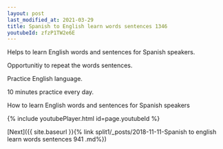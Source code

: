 ```yaml
---
layout: post
last_modified_at: 2021-03-29
title: Spanish to English learn words sentences 1346 
youtubeId: zfzP1TW2e6E
---
```

 
 
Helps to learn English words and sentences for Spanish speakers.

Opportunitiy to repeat the words sentences. 

Practice English language. 
 
10 minutes practice every day. 
 
How to learn English words and sentences for Spanish speakers 
 
{% include youtubePlayer.html id=page.youtubeId %}
 
 
[Next]({{ site.baseurl }}{% link  split1/_posts/2018-11-11-Spanish to english learn words sentences 941 .md%})
 
